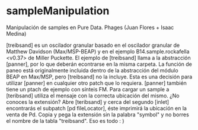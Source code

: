 # sampleManipulation
Manipulación de samples en Pure Data. Phages (Juan Flores + Isaac Medina)

[treibsand] es un oscilador granular basado en el oscilador granular de Matthew Davidson (Max/MSP-BEAP) y en el ejemplo B14.sample.rockafella <v0.37> de Miller Puckette. El ejemplo de [treibsand] llama a la abstracción [panner], por lo que deberán econtrarse en la misma carpeta. La función de paneo está originalmente incluida dentro de la abstracción del módulo BEAP en Max/MSP, pero [treibsand] no la incluye. Esta es una decisión para utilizar [panner] en cualquier otro patch que lo requiera. [panner] también tiene un ptach de ejemplo con sínteis FM. Para cargar un sample a [teribsand] utiliza el mensaje con la correcta ubicación del mismo. ¿No conoces la extensión? Abre [teribsand] y cerca del segundo [inlet] encontrarás el subpatch [pd fileLocator], éste imprimirá la ubicación en la venta de Pd. Copia y pega la extensión sin la palabra "symbol" y no borres el nombre de la tabla "treibsand". Eso es todo : )
